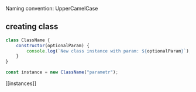 Naming convention: UpperCamelCase

## creating class
```js
class ClassName {
    constructor(optionalParam) {
        console.log(`New class instance with param: ${optionalParam}`);
    }
}

const instance = new ClassName("parametr");

```

[[instances]]
